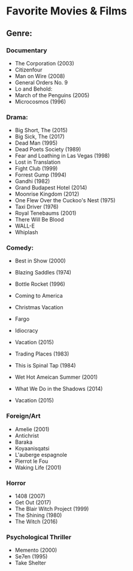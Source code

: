 # Favorite Movies & Films

## Genre:

### Documentary

- The Corporation (2003)
- Citizenfour
- Man on Wire (2008)
- General Orders No. 9
- Lo and Behold:
- March of the Penguins (2005)
- Microcosmos (1996)

### Drama:

- Big Short, The (2015)
- Big Sick, The (2017)
- Dead Man (1995)
- Dead Poets Society (1989)
- Fear and Loathing in Las Vegas (1998)
- Lost in Translation
- Fight Club (1999)
- Forrest Gump (1994)
- Gandhi (1982)
- Grand Budapest Hotel (2014)
- Moonrise Kingdom (2012)
- One Flew Over the Cuckoo's Nest (1975)
- Taxi Driver (1976)
- Royal Tenebaums (2001)
- There Will Be Blood
- WALL-E
- Whiplash

### Comedy:

- Best in Show (2000)
- Blazing Saddles (1974)
- Bottle Rocket (1996)
- Coming to America
- Christmas Vacation
- Fargo
- Idiocracy
- Vacation (2015)
- Trading Places (1983)
- This is Spinal Tap (1984)
- Wet Hot Ameican Summer (2001)
- What We Do in the Shadows (2014)

- Vacation (2015)

### Foreign/Art

- Amelie (2001)
- Antichrist
- Baraka
- Koyaanisqatsi
- L'auberge espagnole
- Pierrot le Fou
- Waking Life (2001)

### Horror

- 1408 (2007)
- Get Out (2017)
- The Blair Witch Project (1999)
- The Shining (1980)
- The Witch (2016)

### Psychological Thriller

- Memento (2000)
- Se7en (1995)
- Take Shelter

